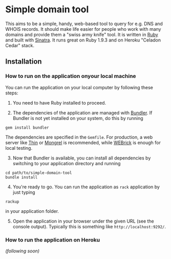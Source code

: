 # Simple domain tool

This aims to be a simple, handy, web-based tool to query for e.g. DNS and WHOIS records. It should make life easier for people who work with many domains and provide them a "swiss army knife" tool. It is written in [Ruby](http://www.ruby-lang.org) and built with [Sinatra](http://www.sinatrarb.com/). It runs great on Ruby 1.9.3 and on Heroku "Celadon Cedar" stack.

## Installation

### How to run on the application onyour local machine

You can run the application on your local computer by following these steps:

 1. You need to have Ruby installed to proceed.

 2. The dependencies of the application are managed with [Bundler](http://gembundler.com). If Bundler is not yet installed on your system, do this by running

 ```
 gem install bundler
 ```

 The dependencies are specified in the `Gemfile`. For production, a web server like [Thin](http://code.macournoyer.com/thin/) or [Mongrel](http://mongrel.rubyforge.org/) is recommended, while [WEBrick](http://www.webrick.org/) is enough for local testing.

 3. Now that Bundler is available, you can install all dependencies by switching to your application directory and running

 ```
 cd path/to/simple-domain-tool
 bundle install
 ```

 4. You're ready to go. You can run the application as `rack` application by just typing

 ```
 rackup
 ```

 in your application folder.

 5. Open the application in your browser under the given URL (see the console output). Typically this is something like `http://localhost:9292/`.

### How to run the application on Heroku

_(following soon)_
